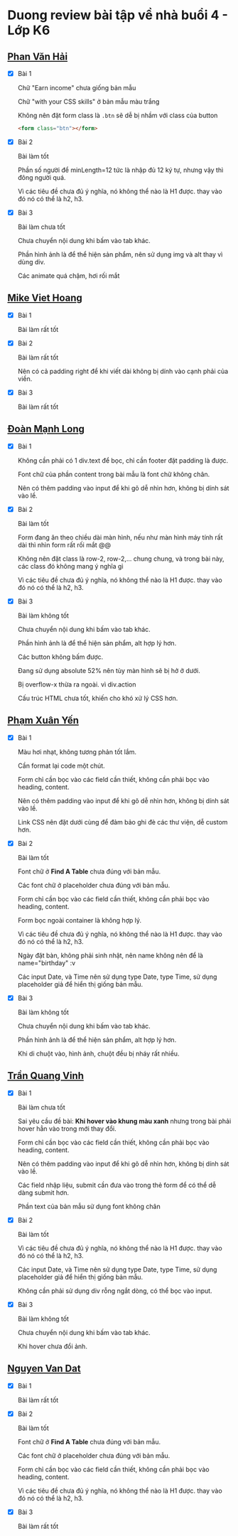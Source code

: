 # Duong review bài tập về nhà buổi 4 - Lớp K6

## [Phan Văn Hải](https://phanvanahai1995.github.io/exercise4/Bai%201/index.html)

- [x] Bài 1

  Chữ "Earn income" chưa giống bản mẫu

  Chữ "with your CSS skills" ở bản mẫu màu trắng

  Không nên đặt form class là `.btn` sẽ dễ bị nhầm với class của button

  ```html
  <form class="btn"></form>
  ```

- [x] Bài 2

  Bài làm tốt

  Phần số người để minLength=12 tức là nhập đủ 12 ký tự, nhưng vậy thì đông người quá.

  Vì các tiêu đề chưa đủ ý nghĩa, nó không thể nào là H1 được. thay vào đó nó có thể là h2, h3.

- [x] Bài 3

  Bài làm chưa tốt

  Chưa chuyển nội dung khi bấm vào tab khác.

  Phần hình ảnh là để thể hiện sản phẩm, nên sử dụng img và alt thay vì dùng div.

  Các animate quá chậm, hơi rối mắt

## [Mike Viet Hoang](https://viethoang-mai.github.io/Ex-Fullstack-K6/Day_04/Ex01.html)

- [x] Bài 1

  Bài làm rất tốt

- [x] Bài 2

  Bài làm rất tốt

  Nên có cả padding right để khi viết dài không bị dính vào cạnh phải của viền.

- [x] Bài 3

  Bài làm rất tốt

## [Đoàn Mạnh Long](https://mlogg27.github.io/f8_fullstack_k6/Day_04/ex01.html)

- [x] Bài 1

  Không cần phải có 1 div.text để bọc, chỉ cần footer đặt padding là được.

  Font chữ của phần content trong bài mẫu là font chữ không chân.

  Nên có thêm padding vào input để khi gõ dễ nhìn hơn, không bị dính sát vào lề.

- [x] Bài 2

  Bài làm tốt

  Form đang ăn theo chiều dài màn hình, nếu như màn hình máy tính rất dài thì nhìn form rất rối mắt @@

  Không nên đặt class là row-2, row-2,... chung chung, và trong bài này, các class đó không mang ý nghĩa gì

  Vì các tiêu đề chưa đủ ý nghĩa, nó không thể nào là H1 được. thay vào đó nó có thể là h2, h3.

- [x] Bài 3

  Bài làm không tốt

  Chưa chuyển nội dung khi bấm vào tab khác.

  Phần hình ảnh là để thể hiện sản phẩm, alt hợp lý hơn.

  Các button không bấm được.

  Đang sử dụng absolute 52% nên tùy màn hình sẽ bị hở ở dưới.

  Bị overflow-x thừa ra ngoài. vì div.action

  Cấu trúc HTML chưa tốt, khiến cho khó xử lý CSS hơn.

## [Phạm Xuân Yến](https://yenpham103.github.io/f8_fullstack_k6_btvn/Day4/ex01/ex01.html)

- [x] Bài 1

  Màu hơi nhạt, không tương phản tốt lắm.

  Cần format lại code một chút.

  Form chỉ cần bọc vào các field cần thiết, không cần phải bọc vào heading, content.

  Nên có thêm padding vào input để khi gõ dễ nhìn hơn, không bị dính sát vào lề.

  Link CSS nên đặt dưới cùng để đảm bảo ghi đè các thư viện, dễ custom hơn.

- [x] Bài 2

  Bài làm tốt

  Font chữ ở **Find A Table** chưa đúng với bản mẫu.

  Các font chữ ở placeholder chưa đúng với bản mẫu.

  Form chỉ cần bọc vào các field cần thiết, không cần phải bọc vào heading, content.

  Form bọc ngoài container là không hợp lý.

  Vì các tiêu đề chưa đủ ý nghĩa, nó không thể nào là H1 được. thay vào đó nó có thể là h2, h3.

  Ngày đặt bàn, không phải sinh nhật, nên name không nên để là name="birthday" :v

  Các input Date, và Time nên sử dụng type Date, type Time, sử dụng placeholder giả để hiển thị giống bản mẫu.

- [x] Bài 3

  Bài làm không tốt

  Chưa chuyển nội dung khi bấm vào tab khác.

  Phần hình ảnh là để thể hiện sản phẩm, alt hợp lý hơn.

  Khi di chuột vào, hình ảnh, chuột đều bị nháy rất nhiều.

## [Trần Quang Vinh](https://vinhtran202.github.io/hoccode/homework/Day-4/bai-1)

- [x] Bài 1

  Bài làm chưa tốt

  Sai yêu cầu đề bài: **Khi hover vào khung màu xanh** nhưng trong bài phải hover hẳn vào trong mới thay đổi.

  Form chỉ cần bọc vào các field cần thiết, không cần phải bọc vào heading, content.

  Nên có thêm padding vào input để khi gõ dễ nhìn hơn, không bị dính sát vào lề.

  Các field nhập liệu, submit cần đưa vào trong thẻ form để có thể dễ dàng submit hơn.

  Phần text của bản mẫu sử dụng font không chân

- [x] Bài 2

  Bài làm tốt

  Vì các tiêu đề chưa đủ ý nghĩa, nó không thể nào là H1 được. thay vào đó nó có thể là h2, h3.

  Các input Date, và Time nên sử dụng type Date, type Time, sử dụng placeholder giả để hiển thị giống bản mẫu.

  Không cần phải sử dụng div rỗng ngắt dòng, có thể bọc vào input.

- [x] Bài 3

  Bài làm không tốt

  Chưa chuyển nội dung khi bấm vào tab khác.

  Khi hover chưa đổi ảnh.

## [Nguyen Van Dat](https://vandar1011.github.io/F8_FullStack_k6)

- [x] Bài 1

  Bài làm rất tốt

- [x] Bài 2

  Bài làm tốt

  Font chữ ở **Find A Table** chưa đúng với bản mẫu.

  Các font chữ ở placeholder chưa đúng với bản mẫu.

  Form chỉ cần bọc vào các field cần thiết, không cần phải bọc vào heading, content.

  Vì các tiêu đề chưa đủ ý nghĩa, nó không thể nào là H1 được. thay vào đó nó có thể là h2, h3.

- [x] Bài 3

  Bài làm rất tốt
